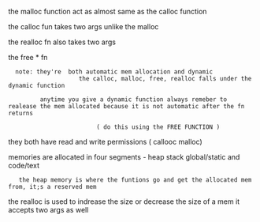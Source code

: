 the malloc function act as almost same as the calloc function

the calloc fun takes two args unlike the malloc 

the realloc fn also takes two args

the free * fn 


      note: they're  both automatic mem allocation and dynamic
                        the calloc, malloc, free, realloc falls under the dynamic function

             anytime you give a dynamic function always remeber to realease the mem allocated because it is not automatic after the fn returns

                             ( do this using the FREE FUNCTION )

they both have read and write permissions
  ( callooc malloc)

 memories are allocated in four segments - heap stack global/static and code/text

       the heap memory is where the funtions go and get the allocated mem from, it;s a reserved mem

the realloc is used to indrease the size or decrease the size of a  mem
     it accepts two args as well
